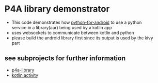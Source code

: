# P4A library demonstrator

- This code demonstrates how [python-for-android](https://github.com/kivy/python-for-android) to use a python service in a library(aar) being used by a kotlin app
- uses websockets to communicate between kotlin and python
- please build the android library first since its output is used by the kivy part

## see subprojects for further information

- [p4a-library](p4a-library/README.md)
- [kotlin activity](activity-demo/README.md)